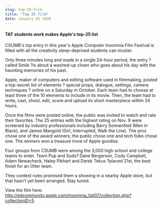 ```yaml
---
slug: top-25-film
title: "Top 25 film"
date: January 01 2020
---
```


<h4>TAT students work makes Apple's top-25 list</h4><p>CSUMB's top entry in this year's Apple Computer Insomnia Film Festival is filled with all the creativity sleep-deprived students can muster.
</p><p>Only three minutes long and made in a single 24-hour period, the entry ?called Smile ?is about a washed-up clown who goes about his day with the haunting memories of his past.
</p><p>Apple, maker of computers and editing software used in filmmaking, posted a top-secret list of elements ? special props, dialogue, settings, camera techniques ? online on a Saturday in October. Each team had to choose at least three of the 10 elements to include in its movie. Then, the team had to write, cast, shoot, edit, score and upload its short masterpiece within 24 hours.
</p><p>Once the films were posted online, the public was invited to watch and rate their favorites. The 25 entries with the highest rating on Nov. 9 were screened by industry professionals including Barry Sonnenfeld (Men in Black), and James Mangold (Girl, Interrupted, Walk the Line). The pros chose one of the award winners; the public chose one and tech folks chose one. The winners won a treasure trove of Apple goodies.
</p><p>Four groups from CSUMB were among the 3,000 high school and college teams to enter. Team Pup and Suds? Dane Bergerson, Cody Campbell, Adam Newacheck, Haley Pikhart and Derek Tekus ?placed 21st, the best finish for an Otter team.
</p><p>They contest rules promised them a showing in a nearby Apple store, but that hasn't yet been arranged. Stay tuned.
</p><p>View the film here: <a href="http://edcommunity.apple.com/insomnia_fall07/collection.php?collectionID=5">http://edcommunity.apple.com/insomnia_fall07/collection.php?collectionID=5</a>
</p>

